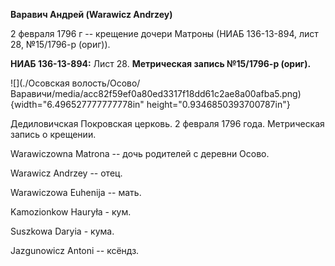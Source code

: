**Варавич Андрей (Warawicz Andrzey)**

2 февраля 1796 г -- крещение дочери Матроны (НИАБ 136-13-894, лист 28,
№15/1796-р (ориг)).

**НИАБ 136-13-894:** Лист 28. **Метрическая запись №15/1796-р (ориг).**

![](./Осовская волость/Осово/Варавичи/media/acc82f59ef0a80ed3317f18dd61c2ae8a00afba5.png){width="6.496527777777778in"
height="0.9346850393700787in"}

Дедиловичская Покровская церковь. 2 февраля 1796 года. Метрическая
запись о крещении.

Warawiczowna Matrona -- дочь родителей с деревни Осовo.

Warawicz Andrzey -- отец.

Warawiczowa Euhenija -- мать.

Kamozionkow Hauryła - кум.

Suszkowa Daryia - кума.

Jazgunowicz Antoni -- ксёндз.
